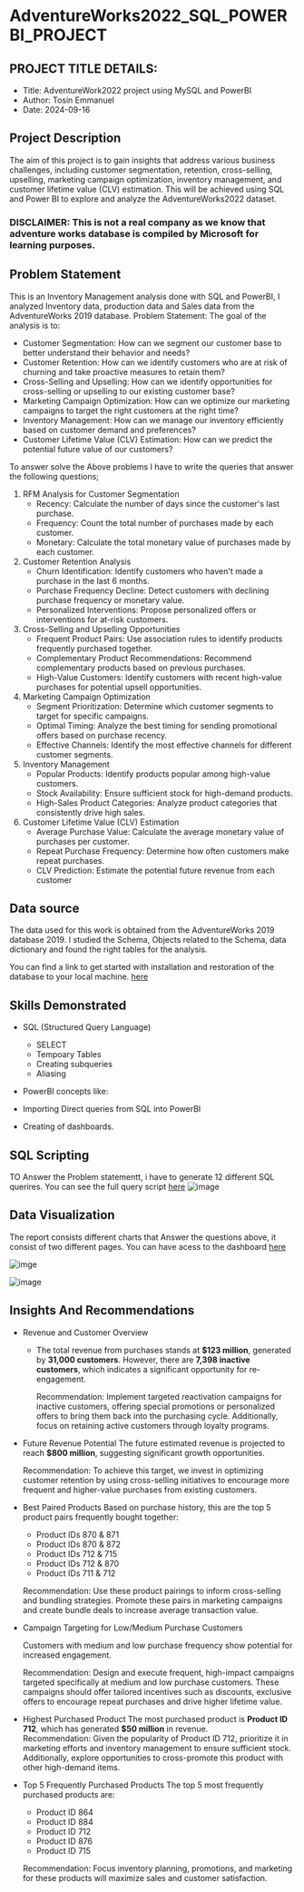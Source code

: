 # AdventureWorks2022_SQL_POWERBI_PROJECT

 ## PROJECT TITLE DETAILS:
   *  Title: AdventureWork2022 project using MySQL and PowerBI
   *  Author: Tosin Emmanuel
   *  Date: 2024-09-16

## Project Description
The aim of this project is to gain insights that address various business challenges, including customer segmentation, retention, cross-selling, upselling, marketing campaign optimization, inventory management, and customer lifetime value (CLV) estimation. This will be achieved using SQL and Power BI to explore and analyze the AdventureWorks2022 dataset.

### DISCLAIMER: This is not a real company as we know that adventure works database is compiled by Microsoft for learning purposes.

## Problem Statement
This is an Inventory Management analysis done with SQL and PowerBI, I analyzed Inventory data, production data and Sales data from the AdventureWorks 2019 database.
Problem Statement: The goal of the analysis is to:

*  Customer Segmentation:
    How can we segment our customer base to better understand their behavior and needs?
*  Customer Retention:
    How can we identify customers who are at risk of churning and take proactive measures to retain them?
*  Cross-Selling and Upselling:
    How can we identify opportunities for cross-selling or upselling to our existing customer base?
*  Marketing Campaign Optimization:
    How can we optimize our marketing campaigns to target the right customers at the right time?
*  Inventory Management:
    How can we manage our inventory efficiently based on customer demand and preferences?
*  Customer Lifetime Value (CLV) Estimation:
    How can we predict the potential future value of our customers?

To answer solve the Above problems I have to write the queries that answer the following questions;
   1. RFM Analysis for Customer Segmentation
      *	Recency: Calculate the number of days since the customer's last purchase.
      *	Frequency: Count the total number of purchases made by each customer.
      *	Monetary: Calculate the total monetary value of purchases made by each customer.
2. Customer Retention Analysis
      *	Churn Identification: Identify customers who haven't made a purchase in the last 6 months.
      *	Purchase Frequency Decline: Detect customers with declining purchase frequency or monetary value.
      *	Personalized Interventions: Propose personalized offers or interventions for at-risk customers.
4. Cross-Selling and Upselling Opportunities
      *	Frequent Product Pairs: Use association rules to identify products frequently purchased together.
      *	Complementary Product Recommendations: Recommend complementary products based on previous purchases.
      *	High-Value Customers: Identify customers with recent high-value purchases for potential upsell opportunities.
5. Marketing Campaign Optimization
      *	Segment Prioritization: Determine which customer segments to target for specific campaigns.
      *	Optimal Timing: Analyze the best timing for sending promotional offers based on purchase recency.
      *	Effective Channels: Identify the most effective channels for different customer segments.
6. Inventory Management
      *	Popular Products: Identify products popular among high-value customers.
      *	Stock Availability: Ensure sufficient stock for high-demand products.
      *	High-Sales Product Categories: Analyze product categories that consistently drive high sales.
7. Customer Lifetime Value (CLV) Estimation
      *	Average Purchase Value: Calculate the average monetary value of purchases per customer.
      *	Repeat Purchase Frequency: Determine how often customers make repeat purchases.
      *	CLV Prediction: Estimate the potential future revenue from each customer



  ## Data source
  The data used for this work is obtained from the AdventureWorks 2019 database 2019. I studied the Schema, Objects related to the Schema, data dictionary and found the right tables for the analysis.

You can find a link to get started with installation and restoration of the database to your local machine. [here](https://github.com/Microsoft/sql-server-samples/releases/download/adventureworks/AdventureWorks2022.bak)

## Skills Demonstrated  

* SQL (Structured Query Language)
   * SELECT
   * Tempoary Tables
   * Creating subqueries
   * Aliasing
  
*  PowerBI concepts like:
 * Importing Direct queries from SQL into PowerBI
 * Creating of dashboards.

## SQL Scripting
TO Answer the Problem statementt, i have to generate 12 different SQL querires. You can see the full query script [here](https://github.com/AdebayoTosin/AdventureWorks2022_SQL_POWERBI_PROJECT/blob/main/SQLQuery1.sql)
![image](https://github.com/AdebayoTosin/AdventureWorks2022_SQL_POWERBI_PROJECT/blob/main/Screenshot%202024-09-16%20025817.png)

## Data Visualization

The report consists different charts that Answer the questions above, it consist of two different pages. You can have acess to the dashboard [here](https://github.com/AdebayoTosin/AdventureWorks2022_SQL_POWERBI_PROJECT/blob/main/Adventurework2022_project.pbix)

![imge](https://github.com/AdebayoTosin/AdventureWorks2022_SQL_POWERBI_PROJECT/blob/main/Screenshot%202024-09-16%20025259.png)

![image](https://github.com/AdebayoTosin/AdventureWorks2022_SQL_POWERBI_PROJECT/blob/main/Screenshot%202024-09-16%20025345.png)

## Insights And Recommendations

* Revenue and Customer Overview 
   * The total revenue from purchases stands at **$123 million**, generated by **31,000 customers**.
     However, there are **7,398 inactive customers**, which indicates a significant opportunity for re-engagement.  

     Recommendation: Implement targeted reactivation campaigns for inactive customers, offering special promotions or
     personalized offers to bring them back into the purchasing cycle. Additionally, focus on retaining active customers through
     loyalty programs.

* Future Revenue Potential
   The future estimated revenue is projected to reach **$800 million**, suggesting significant growth opportunities.
  
   Recommendation: To achieve this target, we invest in optimizing customer retention by using cross-selling initiatives to encourage more frequent and higher-value purchases from existing customers.

* Best Paired Products 
   Based on purchase history, this  are the top 5 product pairs frequently bought together:  
   - Product IDs 870 & 871 
   - Product IDs 870 & 872 
   - Product IDs 712 & 715  
   - Product IDs 712 & 870 
   - Product IDs 711 & 712
       
   Recommendation: Use these product pairings to inform cross-selling and bundling strategies. Promote these pairs in marketing campaigns and create bundle deals to increase average transaction value.

* Campaign Targeting for Low/Medium Purchase Customers
    
   Customers with medium and low purchase frequency show potential for increased engagement.
  
   Recommendation: Design and execute frequent, high-impact campaigns targeted specifically at medium and low purchase
  customers. These campaigns should offer tailored incentives such as discounts, exclusive offers to encourage repeat purchases     and drive higher lifetime value.

* Highest Purchased Product 
   The most purchased product is **Product ID 712**, which has generated **$50 million** in revenue.  
   Recommendation: Given the popularity of Product ID 712, prioritize it in marketing efforts and inventory management to ensure sufficient stock. Additionally, explore opportunities to cross-promote this product with other high-demand items.

* Top 5 Frequently Purchased Products 
   The top 5 most frequently purchased products are:  
   - Product ID 864 
   - Product ID 884 
   - Product ID 712  
   - Product ID 876 
   - Product ID 715
     
   Recommendation: Focus inventory planning, promotions, and marketing for these products will maximize sales and customer satisfaction.


